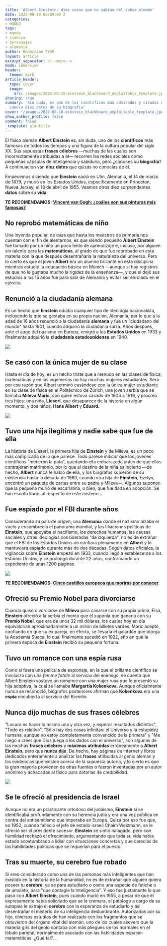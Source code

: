 ```yaml
---
title: 'Albert Einstein: diez cosas que no sabías del sabio alemán'
date: 2022-08-18 00:00:00 Z
categories:
- MUNDO
tags:
- mundo
- ciencia
- personajes
- alemania
author: Redacción TYSM
layout: article
excerpt_separator: <!--more-->
mode: immersive
header:
  theme: dark
article_header:
  type: cover
  image:
    src: /images/2022-08-18-einstein_blackboard_exploitable_template.jpeg
sharing: true
summary: 'Sin duda, es uno de los científicos más admirados y citados en redes sociales:
  conoce diez datos de su biografía'
cover: "/images/2022-08-18-einstein_blackboard_exploitable_template.jpeg"
show_author_profile: false
comment: false
_template: plantilla
---
```







El físico alemán **Albert Einstein** es, sin duda, uno de los **científicos** más famosos de todos los tiempos y una figura de la cultura popular del siglo XX. Sus supuestas **frases célebres** —muchas de las cuales son incorrectamente atribuidas a él— recorren las redes sociales como pequeñas cápsulas de inteligencia y sabiduría, pero ¿conoces su **biografía**? A continuación van **diez** **datos** que quizás no conocías de él.

Empecemos diciendo que **Einstein** nació en Ulm, Alemania, el 14 de marzo de 1879, y murió en los Estados Unidos, específicamente en Princeton, Nueva Jersey, el 18 de abril de 1955. Veamos otros diez sorprendentes **datos** sobre su **vida**.

**TE RECOMENDAMOS:** [**Vincent van Gogh: ¿cuáles son sus pinturas más famosas?**](https://blog.tonoysumariachi.com/mundo/2022/10/03/vincent-van-gogh-sus-pinturas-mas-famosas.html)

## No reprobó matemáticas de niño

Una leyenda popular, de esas que hasta los maestros de primaria nos cuentan con el fin de alentarnos, es que siendo pequeño **Albert Einstein** fue tomado por un niño un poco lento de aprendizaje e, incluso, por alguien sin talento para las **matemáticas**, al grado de que fue reprobado en esta materia con la que después desentrañaría la naturaleza del universo. Pero lo cierto es que el joven **Albert** era un alumno brillante en esta disciplina mientras estudió la educación básica en Múnich —aunque sí hay registros de que no le gustaba mucho la rigidez de la enseñanza—, y que si dejó sus estudios a los 15 años fue para salir de Alemania y evitar ser enrolado en el ejército.

## Renunció a la ciudadanía alemana

Es un hecho que **Einstein** odiaba cualquier tipo de ideología nacionalista, incluyendo la que se gestaba en su propia nación, Alemania, por lo que a la edad de 16 años renunció a la ciudadanía **alemana** y fue un "ciudadano del mundo" hasta 1901, cuando adquirió la ciudadanía suiza. Años después, ante el auge del nazismo en Europa, emigró a los **Estados Unidos** en 1933 y finalmente adquirió la **ciudadanía estadounidense** en 1940.

![](https://upload.wikimedia.org/wikipedia/commons/b/b2/Albert_Einstein_c1890s.jpg)

## Se casó con la única mujer de su clase

Hasta el día de hoy, es un hecho triste que a menudo en las clases de física, matemáticas y en las ingenierías no hay muchas mujeres estudiantes. Será por esa razón que Albert terminó casándose con la única mujer estudiante en su clase de física en el Politécnico de Zúrich, una joven serbia que se llamaba **Mileva Maric**, con quien estuvo casado de 1903 a 1919, y procreó tres hijos: una niña, **Lieserl**, que desaparece de la historia en algún momento, y dos niños, **Hans Albert** y **Eduard**.

![](https://upload.wikimedia.org/wikipedia/commons/thumb/8/87/Albert_Einstein_and_his_wife_Mileva_Maric.jpg/1024px-Albert_Einstein_and_his_wife_Mileva_Maric.jpg)

## Tuvo una hija ilegítima y nadie sabe que fue de ella

La historia de Lieserl, la primera hija de **Einstein** y de Mileva, es un poco más complicada de lo que parece. Todo parece indicar que los jóvenes científicos "metieron la pata", quedando ella embarazada antes de que ellos contrajeran matrimonio, por lo que el destino de la niña es incierto —de hecho, **Albert** nunca le habló de ella, y los biógrafos supieron de su existencia hasta la década de 1980, cuando otra hija de **Einstein**, Evelyn, encontró un paquete de cartas entre su padre y Mileva—. Algunos suponen que la pequeña murió de escarlatina, o bien, que fue dada en adopción. Se han escrito libros al respecto de este misterio…

## Fue espiado por el FBI durante años

Considerando su país de origen, una **Alemania** donde el nazismo alzaba el vuelo y ensombrecía el panorama mundial, y las filiaciones políticas de **Einstein**, que apoyaba el pacifismo, los derechos humanos, las causas sociales y otras ideologías consideradas "de izquierda", no es de extrañar que el FBI de los Estados Unidos no confiara plenamente en **Albert** y lo mantuviera espiado durante más de dos décadas. Según datos oficiales, la vigilancia sobre **Einstein** empezó en 1933, cuando llegó a establecerse a los Estados Unidos, y se prolongó durante 22 años, conformando un expediente de unas 1200 páginas.

![](https://upload.wikimedia.org/wikipedia/commons/thumb/3/3e/Einstein_1921_by_F_Schmutzer_-_restoration.jpg/780px-Einstein_1921_by_F_Schmutzer_-_restoration.jpg)

**TE RECOMENDAMOS:** [**Cinco castillos europeos que morirás por conocer**](https://blog.tonoysumariachi.com/mundo/2022/11/23/cinco-castillos-europeos-que-moriras-por-conocer.html)**.**

## Ofreció su Premio Nobel para divorciarse

Cuando quiso divorciarse de **Mileva** para casarse con su propia prima, Elsa, **Einstein** ofreció a la serbia el monto que él suponía que ganaría con su **Premio Nobel**, que era de unos 32 mil dólares, los cuales hoy en día equivaldrían aproximadamente a un millón de billetes verdes. Maric aceptó, confiando en que su ex pareja, en efecto, se llevaría el galardón que otorga la Academia Sueca, lo cual finalmente sucedió en 1922, año en que la primera esposa de **Einstein** recibió su pequeña fortuna.

## Tuvo un romance con una espía rusa

Como si fuera una película de espionaje, en la que el brillante científico se involucra con una _femme fatale_ al servicio del enemigo, se cuenta que Albert Einstein sostuvo un romance con una mujer rusa que le presentó su hija adoptiva, la cual se llamaba **Margartia Kokenkova**. Aunque oficialmente nunca se reconoció, biógrafos posteriores afirman que **Kokenkova** era una **espía** encubierta al servicio del Kremlin.

## Nunca dijo muchas de sus frases célebres

"Locura es hacer lo mismo una y otra vez, y esperar resultados distintos", "Todo es relativo", "Sólo hay dos cosas infinitas: el Universo y la estupidez humana, aunque no estoy completamente convencido de la primera" y "Me niego a creer que Dios juega a los dados con el universo", son algunas de las muchas **frases célebres** y **máximas** **atribuidas** erróneamente a **Albert Einstein**, pero que **nunca dijo**. De hecho, hay páginas de internet y libros dedicados enteramente a analizar las **frases** atribuidas al genio alemán y las evidencias que existen acerca de la supuesta autoría, y lo cierto es que la gran mayoría provienen de otras fuentes o fueron inventadas por un autor anónimo y achacadas al físico para dotarlas de credibilidad.

![](https://upload.wikimedia.org/wikipedia/commons/thumb/e/eb/Albert_Einstein%2C_1947%2C_3b46036u.tif/lossy-page1-827px-Albert_Einstein%2C_1947%2C_3b46036u.tif.jpg)

## Se le ofreció al presidencia de Israel

Aunque no era un practicante ortodoxo del judaísmo, **Einstein** sí se identificaba profundamente con su herencia judía y era una voz pública en contra del antisemitismo que imperaba en Europa. Quizá por eso fue que, en 1952, cuando falleció el jefe de estado israelí Chaim Weizmann, se le ofreció ser el presidente sucesor. **Einstein** se sintió halagado, pero con humildad rechazó el ofrecimiento, argumentando que toda su vida había estado acostumbrado a lidiar con situaciones concretas y que carecías de las habilidades políticas que se requerían para el puesto.

## Tras su muerte, su cerebro fue robado

Si eres considerado como una de las personas más inteligentes que han existido en la historia de la humanidad, no es de extrañar que alguien quiera poseer tu **cerebro**, ya se para estudiarlo o como una especie de fetiche o de amuleto, para "que contagie la inteligencia". Y eso fue justamente lo que pasó con **Albert Einstein**, pues cuando murió en 1955, a pesar de que él expresamente había solicitado que se le cremara, el patólogo a cargo de su autopsia le extrajo el **cerebro** con la esperanza de estudiarlo y así desentrañar el misterio de su inteligencia deslumbrante. Autorizados por su hijo, diversos estudios de han realizado con los fragmentos que se obtuvieron del órgano vital del alemán, uno de los cuales asevera que la materia gris del genio contaba con más pliegues de los normales en el lóbulo parietal, normalmente asociado con las habilidades espacio-matemáticas. ¿Qué tal?…

